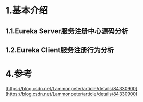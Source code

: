 # 1.基本介绍

## 1.1.Eureka Server服务注册中心源码分析

## 1.2.Eureka Client服务注册行为分析

# 4.参考

[https://blog.csdn.net/Lammonpeter/article/details/84330900](https://blog.csdn.net/Lammonpeter/article/details/84330900)

